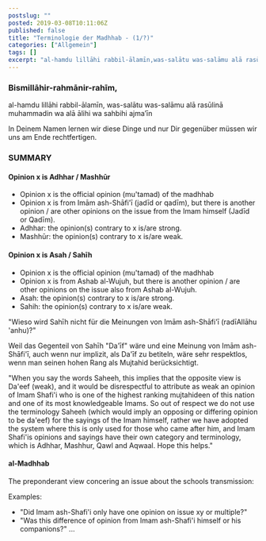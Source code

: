 ```yaml
---
postslug: ""
posted: 2019-03-08T10:11:06Z
published: false
title: "Terminologie der Madhhab - (1/?)"
categories: ["Allgemein"]
tags: []
excerpt: "al-hamdu lillāhi rabbil-ālamīn,was-salātu was-salāmu alā rasūlinā muhammadin wa alā ālihi wa sahbih..."
---
```


### Bismillāhir-rahmānir-rahīm,
al-hamdu lillāhi rabbil-ālamīn,
was-salātu was-salāmu alā rasūlinā muhammadin wa alā ālihi wa sahbihi ajma’īn

In Deinem Namen lernen wir diese Dinge und nur Dir gegenüber müssen wir uns am Ende rechtfertigen.

### SUMMARY

#### Opinion x is Adhhar / Mashhūr

- Opinion x is the official opinion (mu'tamad) of the madhhab
- Opinion x is from Imām ash-Shāfi'ī (jadīd or qadīm), but there is another opinion / are other opinions on the issue from the Imam himself (Jadīd or Qadīm).
- Adhhar: the opinion(s) contrary to x is/are strong.
- Mashhūr: the opinion(s) contrary to x is/are weak.

#### Opinion x is Asah / Sahīh

- Opinion x is the official opinion (mu'tamad) of the madhhab
- Opinion x is from Ashab al-Wujuh, but there is another opinion / are other opinions on the issue also from Ashab al-Wujuh.
- Asah: the opinion(s) contrary to x is/are strong.
- Sahih: the opinion(s) contrary to x is/are weak.

"Wieso wird Sahīh nicht für die Meinungen von Imām ash-Shāfi'ī (radīAllāhu 'anhu)?"

Weil das Gegenteil von Sahīh "Da'īf" wäre und eine Meinung von Imām ash-Shāfi'ī, auch wenn nur implizit, als Da'īf zu betiteln, wäre sehr respektlos, wenn man seinen hohen Rang als Mujtahid berücksichtigt.

"When you say the words Saheeh, this implies that the opposite view is Da'eef (weak), and it would be disrespectful to attribute as weak an opinion of Imam Shafi'i who is one of the highest ranking mujtahideen of this nation and one of its most knowledgeable Imams. So out of respect we do not use the terminology Saheeh (which would imply an opposing or differing opinion to be da'eef) for the sayings of the Imam himself, rather we have adopted the system where this is only used for those who came after him, and Imam Shafi'is opinions and sayings have their own category and terminology, which is Adhhar, Mashhur, Qawl and Aqwaal. Hope this helps."

#### al-Madhhab

The preponderant view concering an issue about the schools transmission:

Examples:
- "Did Imam ash-Shafi'i only have one opinion on issue xy or multiple?"
- "Was this difference of opinion from Imam ash-Shafi'i himself or his companions?"
...